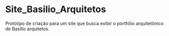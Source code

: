 # Site_Basilio_Arquitetos
Protótipo de criação para um site que busca exibir o portfólio arquitetônico de Basílio arquitetos.
